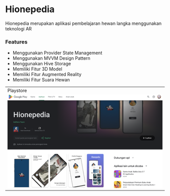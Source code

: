 # Hionepedia

Hionepedia merupakan aplikasi pembelajaran hewan langka menggunakan teknologi AR <br>

### Features

- Menggunakan Provider State Management
- Menggunakan MVVM Design Pattern
- Menggunakan Hive Storage
- Memiliki Fitur 3D Model
- Memiliki Fitur Augmented Reality
- Memiliki Fitur Suara Hewan

<!-- ### Preview -->

|                                                       |                                                 
| ----------------------------------------------------- | 
| Playstore                                           |                                      
| ![Alt](assets/github_prev/prev.png)     |  
